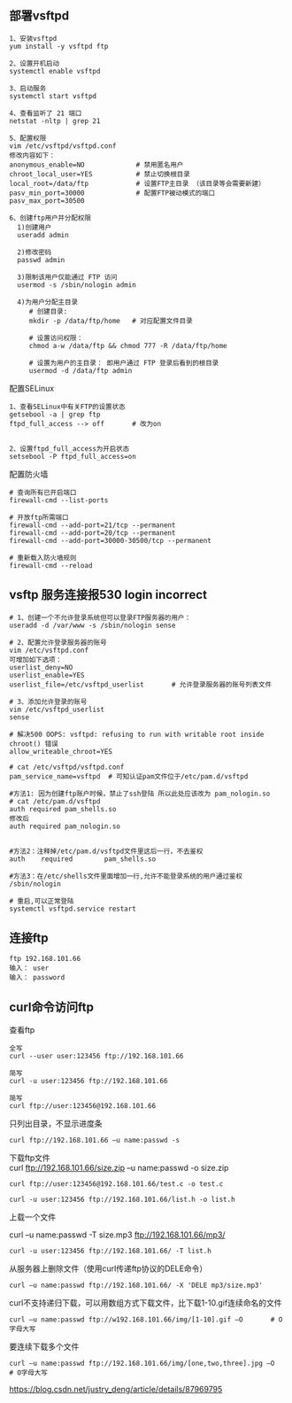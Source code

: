 
部署vsftpd
---
```
1、安装vsftpd
yum install ‐y vsftpd ftp

2、设置开机启动
systemctl enable vsftpd

3、启动服务
systemctl start vsftpd

4、查看监听了 21 端口
netstat ‐nltp | grep 21

5、配置权限
vim /etc/vsftpd/vsftpd.conf
修改内容如下：
anonymous_enable=NO             # 禁用匿名用户
chroot_local_user=YES           # 禁止切换根目录
local_root=/data/ftp            # 设置FTP主目录 （该目录等会需要新建）
pasv_min_port=30000             # 配置FTP被动模式的端口
pasv_max_port=30500

6、创建ftp用户并分配权限
  1)创建用户
  useradd admin
  
  2)修改密码
  passwd admin

  3)限制该用户仅能通过 FTP 访问
  usermod -s /sbin/nologin admin
  
  4)为用户分配主目录
     # 创建目录:
     mkdir ‐p /data/ftp/home   # 对应配置文件目录

     # 设置访问权限：
     chmod a‐w /data/ftp && chmod 777 ‐R /data/ftp/home

     # 设置为用户的主目录： 即用户通过 FTP 登录后看到的根目录
     usermod ‐d /data/ftp admin
```


配置SELinux
```
1、查看SELinux中有关FTP的设置状态
getsebool ‐a | grep ftp
ftpd_full_access --> off       # 改为on


2、设置ftpd_full_access为开启状态
setsebool ‐P ftpd_full_access=on
```



配置防火墙
```
# 查询所有已开启端口
firewall‐cmd ‐‐list‐ports

# 开放ftp所需端口
firewall‐cmd ‐‐add‐port=21/tcp ‐‐permanent
firewall‐cmd ‐‐add‐port=20/tcp ‐‐permanent
firewall‐cmd ‐‐add‐port=30000‐30500/tcp ‐‐permanent

# 重新载入防火墙规则
firewall‐cmd ‐‐reload
```




vsftp 服务连接报530 login incorrect
---


```
# 1、创建一个不允许登录系统但可以登录FTP服务器的用户：
useradd -d /var/www -s /sbin/nologin sense

# 2、配置允许登录服务器的账号
vim /etc/vsftpd.conf 
可增加如下选项：
userlist_deny=NO
userlist_enable=YES
userlist_file=/etc/vsftpd_userlist       # 允许登录服务器的账号列表文件

# 3、添加允许登录的账号
vim /etc/vsftpd_userlist
sense

# 解决500 OOPS: vsftpd: refusing to run with writable root inside chroot() 错误
allow_writeable_chroot=YES
```

```
# cat /etc/vsftpd/vsftpd.conf
pam_service_name=vsftpd  # 可知认证pam文件位于/etc/pam.d/vsftpd

#方法1: 因为创建ftp账户时候，禁止了ssh登陆 所以此处应该改为 pam_nologin.so
# cat /etc/pam.d/vsftpd
auth required pam_shells.so
修改后
auth required pam_nologin.so


#方法2：注释掉/etc/pam.d/vsftpd文件里这后一行，不去鉴权
auth    required        pam_shells.so

#方法3：在/etc/shells文件里面增加一行,允许不能登录系统的用户通过鉴权
/sbin/nologin

# 重启,可以正常登陆
systemctl vsftpd.service restart
```



连接ftp
---
```
ftp 192.168.101.66
输入： user
输入： password
```



curl命令访问ftp
---
查看ftp
```
全写
curl --user user:123456 ftp://192.168.101.66

简写
curl -u user:123456 ftp://192.168.101.66

简写
curl ftp://user:123456@192.168.101.66
```

只列出目录，不显示进度条
```
curl ftp://192.168.101.66 –u name:passwd -s
```

下载ftp文件  
curl ftp://192.168.101.66/size.zip –u name:passwd -o size.zip
```
curl ftp://user:123456@192.168.101.66/test.c -o test.c

curl -u user:123456 ftp://192.168.101.66/list.h -o list.h
```

上载一个文件

curl –u name:passwd -T size.mp3 ftp://192.168.101.66/mp3/
```
curl -u user:123456 ftp://192.168.101.66/ -T list.h
```

从服务器上删除文件（使用curl传递ftp协议的DELE命令）
```
curl –u name:passwd ftp://192.168.101.66/ -X 'DELE mp3/size.mp3'
```

curl不支持递归下载，可以用数组方式下载文件，比下载1-10.gif连续命名的文件
```
curl –u name:passwd ftp://w192.168.101.66/img/[1-10].gif –O       # O字母大写
```

要连续下载多个文件
```
curl –u name:passwd ftp://192.168.101.66/img/[one,two,three].jpg –O      # O字母大写
```

https://blog.csdn.net/justry_deng/article/details/87969795
